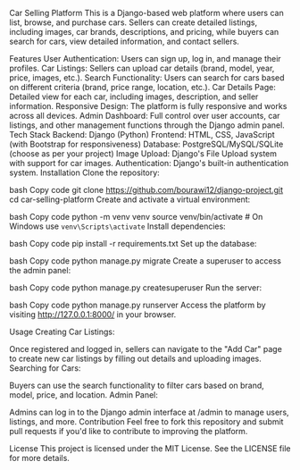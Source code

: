 Car Selling Platform
This is a Django-based web platform where users can list, browse, and purchase cars. Sellers can create detailed listings, including images, car brands, descriptions, and pricing, while buyers can search for cars, view detailed information, and contact sellers.

Features
User Authentication: Users can sign up, log in, and manage their profiles.
Car Listings: Sellers can upload car details (brand, model, year, price, images, etc.).
Search Functionality: Users can search for cars based on different criteria (brand, price range, location, etc.).
Car Details Page: Detailed view for each car, including images, description, and seller information.
Responsive Design: The platform is fully responsive and works across all devices.
Admin Dashboard: Full control over user accounts, car listings, and other management functions through the Django admin panel.
Tech Stack
Backend: Django (Python)
Frontend: HTML, CSS, JavaScript (with Bootstrap for responsiveness)
Database: PostgreSQL/MySQL/SQLite (choose as per your project)
Image Upload: Django's File Upload system with support for car images.
Authentication: Django's built-in authentication system.
Installation
Clone the repository:

bash
Copy code
git clone https://github.com/bourawi12/django-project.git
cd car-selling-platform
Create and activate a virtual environment:

bash
Copy code
python -m venv venv
source venv/bin/activate  # On Windows use `venv\Scripts\activate`
Install dependencies:

bash
Copy code
pip install -r requirements.txt
Set up the database:

bash
Copy code
python manage.py migrate
Create a superuser to access the admin panel:

bash
Copy code
python manage.py createsuperuser
Run the server:

bash
Copy code
python manage.py runserver
Access the platform by visiting http://127.0.0.1:8000/ in your browser.

Usage
Creating Car Listings:

Once registered and logged in, sellers can navigate to the "Add Car" page to create new car listings by filling out details and uploading images.
Searching for Cars:

Buyers can use the search functionality to filter cars based on brand, model, price, and location.
Admin Panel:

Admins can log in to the Django admin interface at /admin to manage users, listings, and more.
Contribution
Feel free to fork this repository and submit pull requests if you'd like to contribute to improving the platform.

License
This project is licensed under the MIT License. See the LICENSE file for more details.